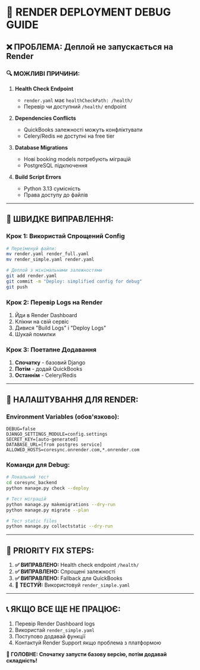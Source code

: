 # 🐛 RENDER DEPLOYMENT DEBUG GUIDE

## ❌ ПРОБЛЕМА: Деплой не запускається на Render

### 🔍 МОЖЛИВІ ПРИЧИНИ:

1. **Health Check Endpoint** 
   - `render.yaml` має `healthCheckPath: /health/`
   - Перевір чи доступний `/health/` endpoint

2. **Dependencies Conflicts**
   - QuickBooks залежності можуть конфліктувати
   - Celery/Redis не доступні на free tier

3. **Database Migrations**
   - Нові booking models потребують міграцій
   - PostgreSQL підключення

4. **Build Script Errors**
   - Python 3.13 сумісність
   - Права доступу до файлів

---

## 🚀 ШВИДКЕ ВИПРАВЛЕННЯ:

### Крок 1: Використай Спрощений Config
```bash
# Переіменуй файли:
mv render.yaml render_full.yaml
mv render_simple.yaml render.yaml

# Деплой з мінімальними залежностями
git add render.yaml
git commit -m "Deploy: simplified config for debug"
git push
```

### Крок 2: Перевір Logs на Render
1. Йди в Render Dashboard
2. Клікни на свій сервіс
3. Дивися "Build Logs" і "Deploy Logs"
4. Шукай помилки

### Крок 3: Поетапне Додавання
1. **Спочатку** - базовий Django
2. **Потім** - додай QuickBooks
3. **Останнім** - Celery/Redis

---

## 🔧 НАЛАШТУВАННЯ ДЛЯ RENDER:

### Environment Variables (обов'язково):
```
DEBUG=false
DJANGO_SETTINGS_MODULE=config.settings
SECRET_KEY=[auto-generated]
DATABASE_URL=[from postgres service]
ALLOWED_HOSTS=coresync.onrender.com,*.onrender.com
```

### Команди для Debug:
```bash
# Локальний тест
cd coresync_backend
python manage.py check --deploy

# Тест міграцій
python manage.py makemigrations --dry-run
python manage.py migrate --plan

# Тест static files
python manage.py collectstatic --dry-run
```

---

## 🎯 PRIORITY FIX STEPS:

1. **✅ ВИПРАВЛЕНО:** Health check endpoint `/health/`
2. **✅ ВИПРАВЛЕНО:** Спрощені залежності
3. **✅ ВИПРАВЛЕНО:** Fallback для QuickBooks
4. **🔄 ТЕСТУЙ:** Використовуй `render_simple.yaml`

---

## 📞 ЯКЩО ВСЕ ЩЕ НЕ ПРАЦЮЄ:

1. Перевір Render Dashboard logs
2. Використай `render_simple.yaml` 
3. Поступово додавай функції
4. Контактуй Render Support якщо проблема з платформою

**🚨 ГОЛОВНЕ: Спочатку запусти базову версію, потім додавай складність!**
